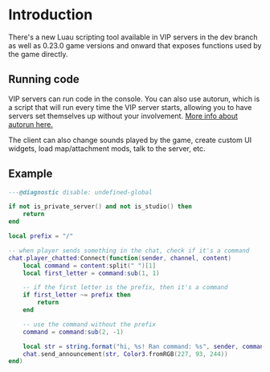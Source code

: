 # Introduction

There's a new Luau scripting tool available in VIP servers in the dev branch as well as 0.23.0 game versions and onward that exposes functions used by the game directly.

## Running code

VIP servers can run code in the console. You can also use autorun, which is a script that will run
every time the VIP server starts, allowing you to have servers set themselves up without your involvement.
[More info about autorun here.](../mapping/autorun.md)

The client can also change sounds played by the game, create custom UI widgets, load map/attachment mods, talk to the server, etc.

## Example

```lua
---@diagnostic disable: undefined-global

if not is_private_server() and not is_studio() then
    return
end

local prefix = "/"

-- when player sends something in the chat, check if it's a command
chat.player_chatted:Connect(function(sender, channel, content)
    local command = content:split(" ")[1]
    local first_letter = command:sub(1, 1)

    -- if the first letter is the prefix, then it's a command
    if first_letter ~= prefix then
        return
    end

    -- use the command without the prefix
    command = command:sub(2, -1)

    local str = string.format("hi, %s! Ran command: %s", sender, command)
    chat.send_announcement(str, Color3.fromRGB(227, 93, 244))
end)
```
